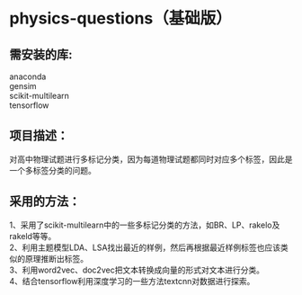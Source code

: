# physics-questions（基础版）
需安装的库:
--------------------
anaconda<br>
gensim<br>
scikit-multilearn<br>
tensorflow<br>
            
项目描述：
------------------------------------------------
对高中物理试题进行多标记分类，因为每道物理试题都同时对应多个标签，因此是一个多标签分类的问题。<br>

采用的方法：
--------------------------------------------
  1、采用了scikit-multilearn中的一些多标记分类的方法，如BR、LP、rakelo及rakeld等等。<br>
  2、利用主题模型LDA、LSA找出最近的样例，然后再根据最近样例标签也应该类似的原理推断出标签。<br>
  3、利用word2vec、doc2vec把文本转换成向量的形式对文本进行分类。<br>
  4、结合tensorflow利用深度学习的一些方法textcnn对数据进行探索。<br>

